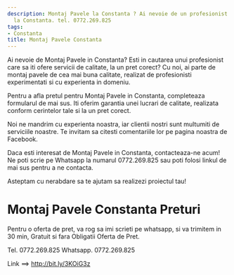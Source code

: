 ```yaml
---
description: Montaj Pavele la Constanta ? Ai nevoie de un profesionist in Montaj Pavele
  la Constanta. tel. 0772.269.825
tags:
- Constanta
title: Montaj Pavele Constanta
---
```



Ai nevoie de Montaj Pavele in Constanta? Esti in cautarea unui profesionist care sa iti ofere servicii de calitate, la un pret corect? Cu noi, ai parte de montaj pavele de cea mai buna calitate, realizat de profesionisti experimentati si cu experienta in domeniu. 

Pentru a afla pretul pentru Montaj Pavele in Constanta, completeaza formularul de mai sus. Iti oferim garantia unei lucrari de calitate, realizata conform cerintelor tale si la un pret corect. 

Noi ne mandrim cu experienta noastra, iar clientii nostri sunt multumiti de serviciile noastre. Te invitam sa citesti comentariile lor pe pagina noastra de Facebook. 

Daca esti interesat de Montaj Pavele in Constanta, contacteaza-ne acum! Ne poti scrie pe Whatsapp la numarul 0772.269.825 sau poti folosi linkul de mai sus pentru a ne contacta. 

Asteptam cu nerabdare sa te ajutam sa realizezi proiectul tau!

# Montaj Pavele Constanta Preturi
Pentru o oferta de pret, va rog sa imi scrieti pe whatsapp, si va trimitem in 30 min, Gratuit si fara Obligatii Oferta de Pret.

Tel. 0772.269.825
Whatsapp. 0772.269.825

Link ==> http://bit.ly/3KOiG3z